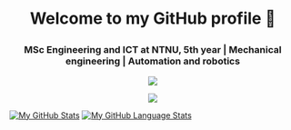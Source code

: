 # <p align="center">Welcome to my GitHub profile 👋</p>

### <p align="center">MSc Engineering and ICT at NTNU, 5th year | Mechanical engineering | Automation and robotics</p>






<p align="center">  
<img src="https://github-readme-stats.vercel.app/api?username=JakobEik&show_icons=true&hide_border=true&&count_private=true&include_all_commits=true" />
</p>


<p align="center">  
<img src="https://github-readme-stats.vercel.app/api/?username=JakobEik&count_private=true&theme=tokyonight&showicons=true&include_all_commits=true" />
</p>


[![My GitHub Stats](https://github-readme-stats.vercel.app/api/?username=JakobEik&count_private=true&theme=tokyonight&showicons=true&include_all_commits=true)]()
[![My GitHub Language Stats](https://github-readme-stats.vercel.app/api/top-langs/?username=JakobEik&langs_count=10&theme=tokyonight)]()



